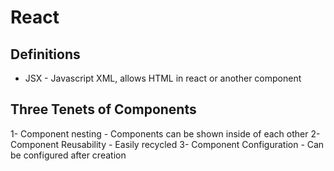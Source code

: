 # React

## Definitions

- JSX - Javascript XML, allows HTML in react or another component

## Three Tenets of Components

1- Component nesting - Components can be shown inside of each other
2- Component Reusability - Easily recycled
3- Component Configuration - Can be configured after creation
